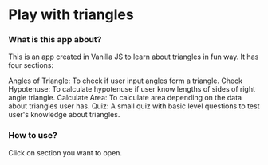 # Play with triangles

### What is this app about?
This is an app created in Vanilla JS to learn about triangles in fun way. It has four sections:

Angles of Triangle: To check if user input angles form a triangle.
Check Hypotenuse: To calculate hypotenuse if user know lengths of sides of right angle triangle.
Calculate Area: To calculate area depending on the data about triangles user has.
Quiz: A small quiz with basic level questions to test user's knowledge about triangles.

### How to use?
Click on section you want to open.